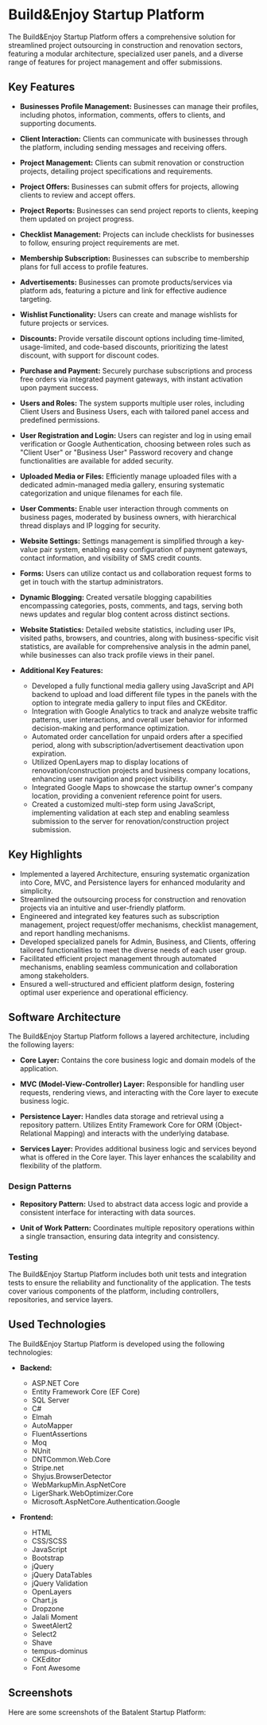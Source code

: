 # Build&Enjoy Startup Platform

The Build&Enjoy Startup Platform offers a comprehensive solution for streamlined project outsourcing in construction and renovation sectors, featuring a modular architecture, specialized user panels, and a diverse range of features for project management and offer submissions.

## Key Features

- **Businesses Profile Management:** Businesses can manage their profiles, including photos, information, comments, offers to clients, and supporting documents.

- **Client Interaction:** Clients can communicate with businesses through the platform, including sending messages and receiving offers.

- **Project Management:** Clients can submit renovation or construction projects, detailing project specifications and requirements.

- **Project Offers:** Businesses can submit offers for projects, allowing clients to review and accept offers.

- **Project Reports:** Businesses can send project reports to clients, keeping them updated on project progress.

- **Checklist Management:** Projects can include checklists for businesses to follow, ensuring project requirements are met.

- **Membership Subscription:** Businesses can subscribe to membership plans for full access to profile features.

- **Advertisements:** Businesses can promote products/services via platform ads, featuring a picture and link for effective audience targeting.

- **Wishlist Functionality:** Users can create and manage wishlists for future projects or services.

- **Discounts:** Provide versatile discount options including time-limited, usage-limited, and code-based discounts, prioritizing the latest discount, with support for discount codes.

- **Purchase and Payment:** Securely purchase subscriptions and process free orders via integrated payment gateways, with instant activation upon payment success.

- **Users and Roles:** The system supports multiple user roles, including Client Users and Business Users, each with tailored panel access and predefined permissions.

- **User Registration and Login:** Users can register and log in using email verification or Google Authentication, choosing between roles such as "Client User" or "Business User" Password recovery and change functionalities are available for added security.

- **Uploaded Media or Files:** Efficiently manage uploaded files with a dedicated admin-managed media gallery, ensuring systematic categorization and unique filenames for each file.

- **User Comments:** Enable user interaction through comments on business pages, moderated by business owners, with hierarchical thread displays and IP logging for security.

- **Website Settings:** Settings management is simplified through a key-value pair system, enabling easy configuration of payment gateways, contact information, and visibility of SMS credit counts.

- **Forms:** Users can utilize contact us and collaboration request forms to get in touch with the startup administrators.

- **Dynamic Blogging:** Created versatile blogging capabilities encompassing categories, posts, comments, and tags, serving both news updates and regular blog content across distinct sections.

- **Website Statistics:** Detailed website statistics, including user IPs, visited paths, browsers, and countries, along with business-specific visit statistics, are available for comprehensive analysis in the admin panel, while businesses can also track profile views in their panel.

- **Additional Key Features:**
  - Developed a fully functional media gallery using JavaScript and API backend to upload and load different file types in the panels with the option to integrate media gallery to input files and CKEditor.
  - Integration with Google Analytics to track and analyze website traffic patterns, user interactions, and overall user behavior for informed decision-making and performance optimization.
  - Automated order cancellation for unpaid orders after a specified period, along with subscription/advertisement deactivation upon expiration.
  - Utilized OpenLayers map to display locations of renovation/construction projects and business company locations, enhancing user navigation and project visibility.
  - Integrated Google Maps to showcase the startup owner's company location, providing a convenient reference point for users.
  - Created a customized multi-step form using JavaScript, implementing validation at each step and enabling seamless submission to the server for renovation/construction project submission.

## Key Highlights

- Implemented a layered Architecture, ensuring systematic organization into Core, MVC, and Persistence layers for enhanced modularity and simplicity.
- Streamlined the outsourcing process for construction and renovation projects via an intuitive and user-friendly platform.
- Engineered and integrated key features such as subscription management, project request/offer mechanisms, checklist management, and report handling mechanisms.
- Developed specialized panels for Admin, Business, and Clients, offering tailored functionalities to meet the diverse needs of each user group.
- Facilitated efficient project management through automated mechanisms, enabling seamless communication and collaboration among stakeholders.
- Ensured a well-structured and efficient platform design, fostering optimal user experience and operational efficiency.

## Software Architecture

The Build&Enjoy Startup Platform follows a layered architecture, including the following layers:

- **Core Layer:** Contains the core business logic and domain models of the application.
  
- **MVC (Model-View-Controller) Layer:** Responsible for handling user requests, rendering views, and interacting with the Core layer to execute business logic.
  
- **Persistence Layer:** Handles data storage and retrieval using a repository pattern. Utilizes Entity Framework Core for ORM (Object-Relational Mapping) and interacts with the underlying database.
  
- **Services Layer:** Provides additional business logic and services beyond what is offered in the Core layer. This layer enhances the scalability and flexibility of the platform.
  
### Design Patterns

- **Repository Pattern:** Used to abstract data access logic and provide a consistent interface for interacting with data sources.
  
- **Unit of Work Pattern:** Coordinates multiple repository operations within a single transaction, ensuring data integrity and consistency.

### Testing

The Build&Enjoy Startup Platform includes both unit tests and integration tests to ensure the reliability and functionality of the application. The tests cover various components of the platform, including controllers, repositories, and service layers.

## Used Technologies

The Build&Enjoy Startup Platform is developed using the following technologies:

- **Backend:**
   - ASP.NET Core
   - Entity Framework Core (EF Core)
   - SQL Server
   - C#
   - Elmah
   - AutoMapper
   - FluentAssertions
   - Moq
   - NUnit
   - DNTCommon.Web.Core
   - Stripe.net
   - Shyjus.BrowserDetector
   - WebMarkupMin.AspNetCore
   - LigerShark.WebOptimizer.Core
   - Microsoft.AspNetCore.Authentication.Google

- **Frontend:**
   - HTML
   - CSS/SCSS
   - JavaScript
   - Bootstrap
   - jQuery
   - jQuery DataTables
   - jQuery Validation
   - OpenLayers
   - Chart.js
   - Dropzone
   - Jalali Moment
   - SweetAlert2
   - Select2
   - Shave
   - tempus-dominus
   - CKEditor
   - Font Awesome

## Screenshots

Here are some screenshots of the Batalent Startup Platform:
